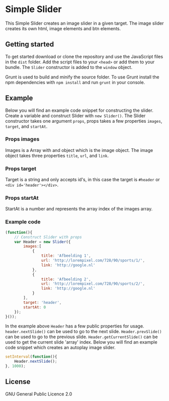 # Simple Slider
This Simple Slider creates an image slider in a given target. The image slider creates its own html, image elements and btn elements.

## Getting started
To get started download or clone the repository and use the JavaScript files in the `dist` folder. Add the script files to your `<head>` or add them to your bundle. The `Slider` constructor is added to the `window` object.

Grunt is used to build and minify the source folder. To use Grunt install the npm dependencies with `npm install` and run `grunt` in your console.

## Example
Below you will find an example code snippet for constructing the slider. Create a variable and construct Slider with `new Slider()`. The Slider constructor takes one argument `props`, props takes a few properties `images`, `target`, and `startAt`. 

### Props images
Images is a Array with and object which is the image object. The image object takes three properties `title`, `url`, and `link`. 

### Props target
Target is a string and only accepts id's, in this case the target is `#header` or `<div id='header'></div>`.

### Props startAt
StartAt is a number and represents the array index of the images array.

### Example code
```javascript
(function(){
	// Construct Slider with props 
	var Header = new Slider({
		images:[
			{   
				title: 'Afbeelding 1',
				url: 'http://lorempixel.com/728/90/sports/1/',
				link: 'http://google.nl'
			},
			{   
				title: 'Afbeelding 2',
				url: 'http://lorempixel.com/728/90/sports/2/',
				link: 'http://google.nl'
			}
		],
		target: 'header',
		startAt: 0
	});
}());
```

In the example above `Header` has a few public properties for usage. `header.nextSlide()` can be used to go to the next slide. `Header.prevSlide()` can be used to go to the previous slide. `Header.getCurrentSlide()` can be used to get the current slide 'array' index. Below you will find an example code snippet which creates an autoplay image slider.

```javascript
setInterval(function(){ 
	Header.nextSlide(); 
}, 1000);
```

## License
GNU General Public Licence 2.0